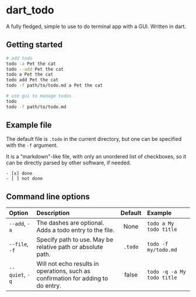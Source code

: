 # dart_todo

A fully fledged, simple to use to do terminal app with a GUI. Written in dart.

## Getting started

```bash
# add todo
todo -a Pet the cat
todo --add Pet the cat
todo a Pet the cat
todo add Pet the cat
todo -f path/to/todo.md a Pet the cat

# use gui to manage todos
todo
todo -f path/to/todo.md
```

## Example file

The default file is `.todo` in the current directory, but one can be specified with the `-f` argument.

It is a "markdown"-like file, with only an unordered list of checkboxes, so it can be directly parsed by other software,
if needed.

```plaintext
- [x] done
- [ ] not done
```

## Command line options

| Option          | Description                                                                       | Default | Example                    |
| :-------------- | :-------------------------------------------------------------------------------- | :-----: | :------------------------- |
| `--add`, `-a`   | The dashes are optional. Adds a todo entry to the file.                           |  None   | `todo a My todo title`     |
| `--file`, `-f`  | Specify path to use. May be relative path or absolute path.                       | `.todo` | `todo -f my/todo.md`       |
| `--quiet`, `-q` | Will not echo results in operations, such as confirmation for adding to do entry. |  false  | `todo -q -a My todo title` |
